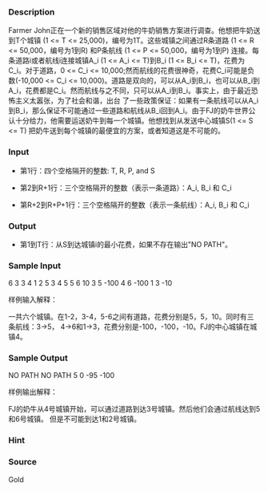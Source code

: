 
### Description

Farmer John正在一个新的销售区域对他的牛奶销售方案进行调查。他想把牛奶送到T个城镇 (1 <= T <= 25,000)，编号为1T。这些城镇之间通过R条道路 (1 <= R <= 50,000，编号为1到R) 和P条航线 (1 <= P <= 50,000，编号为1到P) 连接。每条道路i或者航线i连接城镇A_i (1 <= A_i <= T)到B_i (1 <= B_i <= T)，花费为C_i。对于道路，0 <= C_i <= 10,000;然而航线的花费很神奇，花费C_i可能是负数(-10,000 <= C_i <= 10,000)。道路是双向的，可以从A_i到B_i，也可以从B_i到A_i，花费都是C_i。然而航线与之不同，只可以从A_i到B_i。事实上，由于最近恐怖主义太嚣张，为了社会和谐，出台
了一些政策保证：如果有一条航线可以从A_i到B_i，那么保证不可能通过一些道路和航线从B_i回到A_i。由于FJ的奶牛世界公认十分给力，他需要运送奶牛到每一个城镇。他想找到从发送中心城镇S(1 <= S <= T) 把奶牛送到每个城镇的最便宜的方案，或者知道这是不可能的。


### Input
* 第1行：四个空格隔开的整数: T, R, P, and S

* 第2到R+1行：三个空格隔开的整数（表示一条道路）：A_i, B_i 和 C_i

* 第R+2到R+P+1行：三个空格隔开的整数（表示一条航线）：A_i, B_i 和 C_i


### Output
* 第1到T行：从S到达城镇i的最小花费，如果不存在输出"NO PATH"。

### Sample Input

6 3 3 4
1 2 5
3 4 5
5 6 10
3 5 -100
4 6 -100
1 3 -10

样例输入解释：

一共六个城镇。在1-2，3-4，5-6之间有道路，花费分别是5，5，10。同时有三条航线：3->5，
4->6和1->3，花费分别是-100，-100，-10。FJ的中心城镇在城镇4。



### Sample Output

NO PATH
NO PATH
5
0
-95
-100

样例输出解释：

FJ的奶牛从4号城镇开始，可以通过道路到达3号城镇。然后他们会通过航线达到5和6号城镇。
但是不可能到达1和2号城镇。



### Hint

### Source
Gold